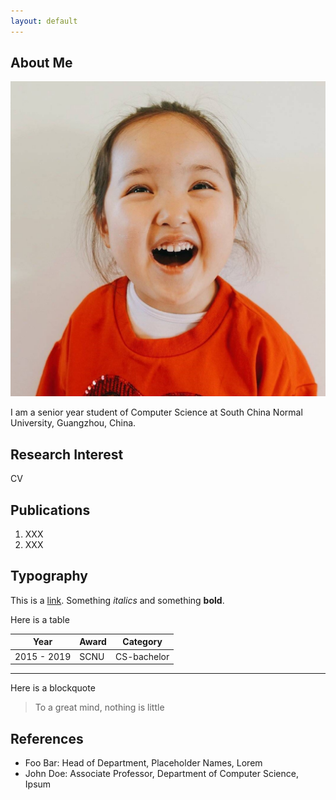 ```yaml
---
layout: default
---
```


## About Me

<img class="profile-picture" src="xiaogangji.jpg">

I am a senior year student of Computer Science at South China Normal University, Guangzhou, China.


## Research Interest

CV

## Publications

1. XXX
2. XXX

## Typography

This is a [link](http://google.com). Something *italics* and something **bold**.

Here is a table

Year        | Award | Category
------------|-------|------------
2015 - 2019 | SCNU  | CS-bachelor

---

Here is a blockquote

> To a great mind, nothing is little

## References

* Foo Bar: Head of Department, Placeholder Names, Lorem
* John Doe: Associate Professor, Department of Computer Science, Ipsum
